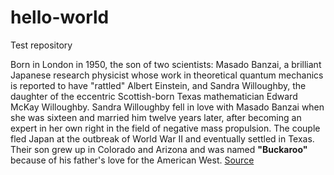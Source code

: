 # hello-world
Test repository

Born in London in 1950, the son of two scientists: Masado Banzai, a brilliant Japanese research physicist whose work in theoretical quantum mechanics is reported to have "rattled" Albert Einstein, and Sandra Willoughby, the daughter of the eccentric Scottish-born Texas mathematician Edward McKay Willoughby. Sandra Willoughby fell in love with Masado Banzai when she was sixteen and married him twelve years later, after becoming an expert in her own right in the field of negative mass propulsion. The couple fled Japan at the outbreak of World War II and eventually settled in Texas. Their son grew up in Colorado and Arizona and was named **"Buckaroo"** because of his father's love for the American West.
[Source](https://en.wikipedia.org/wiki/Buckaroo_Banzai_(character))
